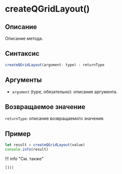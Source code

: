 # createQGridLayout()

## Описание
Описание метода.

## Синтаксис
```javascript
createQGridLayout(argument: type) : returnType
```

## Аргументы
- `argument` (type, обязательно): описание аргумента.

## Возвращаемое значение
`returnType`: описание возвращаемого значения.

## Пример
```javascript linenums="1"
let result = createQGridLayout(value)
console.info(result)
```

!!! info "См. также"

    []()


